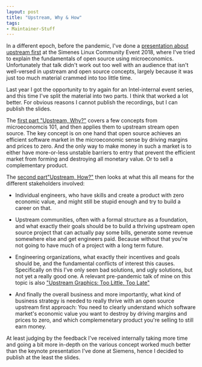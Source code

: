 ```yaml
---
layout: post
title: "Upstream, Why & How"
tags:
- Maintainer-Stuff
---
```

In a different epoch, before the pandemic, I've done a [presentation about
upstream first](/2019/05/upstream-first.html) at the Simenes Linux Community
Event 2018, where I've tried to explain the fundamentals of open source using
microeconomics. Unfortunately that talk didn't work out too well with an
audience that isn't well-versed in upstream and open source concepts, largely
because it was just too much material crammed into too little time.

Last year I got the opportunity to try again for an Intel-internal event series,
and this time I've split the material into two parts. I think that worked a lot
better. For obvious reasons I cannot publish the recordings, but I can publish
the slides.

The [first part "Upstream, Why?"](/slides/intel-gdansk-2023.pdf) covers a
few concepts from microeconomcis 101, and then applies them to upstream stream
open source. The key concept is on one hand that open source achieves an
efficient software market in the microeconomic sense by driving margins and
prices to zero. And the only way to make money in such a market is to either
have more-or-less unstable barriers to entry that prevent the efficient market
from forming and destroying all monetary value. Or to sell a complementary
product.

The [second part"Upstream, How?"](/slides/intel-gdansk-2023-part2.pdf) then
looks at what this all means for the different stakeholders involved:

- Individual engineers, who have skills and create a product with zero economic
  value, and might still be stupid enough and try to build a career on that.

- Upstream communities, often with a formal structure as a foundation, and what
  exactly their goals should be to build a thriving upstream open source project
  that can actually pay some bills, generate some revenue somewhere else and get
  engineers paid. Because without that you're not going to have much of a
  project with a long term future.

- Engineering organizations, what exactly their incentives and goals should
  be, and the fundamental conflicts of interest this causes. Specifically on
  this I've only seen bad solutions, and ugly solutions, but not yet a really
  good one. A relevant pre-pandemic talk of mine on this topic is also
  ["Upstream Graphics: Too Little, Too
  Late"](/2019/12/upstream-too-little-too-late.html)

- And finally the overall business and more importantly, what kind of business
  strategy is needed to really thrive with an open source upstream first
  approach: You need to clearly understand which software market's economic
  value you want to destroy by driving margins and prices to zero, and which
  complemenetary product you're selling to still earn money.

At least judging by the feedback I've received internally taking more time and
going a bit more in-depth on the various concept worked much better than the
keynote presentation I've done at Siemens, hence I decided to publish at the
least the slides.
